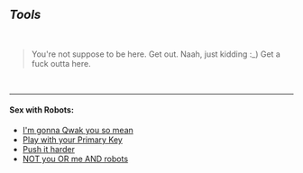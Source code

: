 ## _Tools_


<br>


> You're not suppose to be here. Get out. Naah, just kidding :_) Get a fuck outta here.


<br>

___

#### Sex with Robots:

+ [I'm gonna Qwak you so mean](linuxlearn/)
+ [Play with your Primary Key](sqllearn/)
+ [Push it harder](gitlearn/)
+ [NOT you OR me AND robots](logiclearn/)

